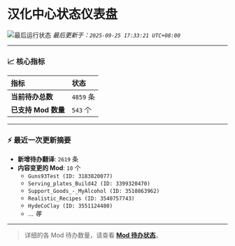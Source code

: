 # 汉化中心状态仪表盘

![最后运行状态](https://img.shields.io/badge/Last%20Run-Success-green)
*最后更新于：`2025-09-25 17:33:21 UTC+08:00`*

---

### 📈 **核心指标**

| 指标 | 状态 |
| :--- | :--- |
| **当前待办总数** | ``4859`` 条 |
| **已支持 Mod 数量** | ``543`` 个 |

---

### ⚡ **最近一次更新摘要**

*   **新增待办翻译**: `2619` 条
*   **内容变更的 Mod**: `10` 个
    *   `Guns93Test (ID: 3183820077)`
    *   `Serving_plates_Build42 (ID: 3399320470)`
    *   `Support_Goods_-_MyAlcohol (ID: 3510863962)`
    *   `Realistic_Recipes (ID: 3540757743)`
    *   `HydeCoClay (ID: 3551124480)`
    *   ... *等*

---

> 详细的各 Mod 待办数量，请查看 [**Mod 待办状态**](MOD_TODO_STATUS.md)。
